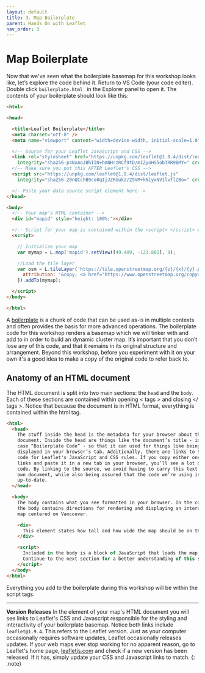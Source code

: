 ```yaml
---
layout: default
title: 3. Map Boilerplate 
parent: Hands On with Leaflet
nav_order: 3
---
```


# Map Boilerplate
Now that we've seen what the boilerplate basemap for this workshop looks like, let’s explore the code behind it. Return to VS Code (your code editer). Double click `boilerplate.html ` in the Explorer panel to open it. The contents of your boilerplate should look like this: 


```html
<html>

<head>

  <title>Leaflet Boilerplate</title>
  <meta charset="utf-8" />
  <meta name="viewport" content="width=device-width, initial-scale=1.0">

  <!-- Source for your Leaflet JavaScript and CSS -->
  <link rel="stylesheet" href="https://unpkg.com/leaflet@1.9.4/dist/leaflet.css"
    integrity="sha256-p4NxAoJBhIIN+hmNHrzRCf9tD/miZyoHS5obTRR9BMY=" crossorigin="" />
  <!-- Make sure you put this AFTER Leaflet's CSS -->
  <script src="https://unpkg.com/leaflet@1.9.4/dist/leaflet.js"
    integrity="sha256-20nQCchB9co0qIjJZRGuk2/Z9VM+kNiyxNV1lvTlZBo=" crossorigin=""></script>

  <!--Paste your data source script element here-->
</head>

<body>
  <!-- Your map's HTML container -->
  <div id="mapid" style="height: 100%;"></div>

  <!-- Script for your map is contained within the <script> </script> element -->
  <script>

    // Initialize your map
    var mymap = L.map('mapid').setView([49.489, -123.801], 9);

    //Load the tile layer
    var osm = L.tileLayer('https://tile.openstreetmap.org/{z}/{x}/{y}.png', {
      attribution: '&copy; <a href="https://www.openstreetmap.org/copyright">OpenStreetMap</a> contributors',
    }).addTo(mymap);

  </script>
</body>

</html>

```

A [boilerplate](https://www.freecodecamp.org/news/whats-boilerplate-and-why-do-we-use-it-let-s-check-out-the-coding-style-guide-ac2b6c814ee7/) is a chunk of code that can be used as-is in multiple contexts and often provides the basis for more advanced operations. The boilerplate code for this workshop renders a basemap which we will tinker with and add to in order to build an dynamic cluster map. It’s important that you don’t lose any of this code, and that it remains in its original structure and arrangement. Beyond this workshop, before you experiment with it on your own it's a good idea to make a copy of the original code to refer back to.

## Anatomy of an HTML document 
The HTML document is split into two main sections: the <code>head</code> and the <code>body</code>. Each of these sections are contained within opening < tags > and closing </ tags >. Notice that because the document is in HTML format, everything is contained within the html tag.

```html
<html>
  <head>
    The stuff inside the head is the metadata for your browser about the
    document. Inside the head are things like the document’s title - in this
    case “Boilerplate Code” - so that it can used for things like being
    displayed in your browser’s tab. Additionally, there are links to the source
    code for Leaflet's JavaScript and CSS rules. If you copy either one of those
    links and paste it in a new tab in your browser, you’ll see a lot of raw
    code. By linking to the source, we avoid having to carry this text into our
    own document, while also being assured that the code we’re using is
    up-to-date.
  </head>

  <body>
    The body contains what you see formatted in your browser. In the code above,
    the body contains directions for rendering and displaying an interactive
    map centered on Vancouver.

    <div>
      This element states how tall and how wide the map should be on the screen.
    </div>

    <script>
      Included in the body is a block of JavaScript that loads the map on the screen.
      Continue to the next section for a better understanding of this script...
    </script>
  </body>
</html>
```

Everything you add to the boilerplate during this workshop will be within the script tags.

---

 **Version Releases** 
 In the <head> element of your map's HTML document you will see links to Leaflet's CSS and Javascript responsible for the styling and interactivity of your boilerplate basemap. Notice both links include `leaflet@1.9.4`. This refers to the Leaflet version. Just as your computer occasionally requires software updates, Leaflet occasionally releases updates. If your web maps ever stop working for no apparent reason, go to Leaflet's home page, [leafletjs.com](https://leafletjs.com/) and check if a new version has been released. If it has, simply update your CSS and Javascript links to match. 
{: .note}    

